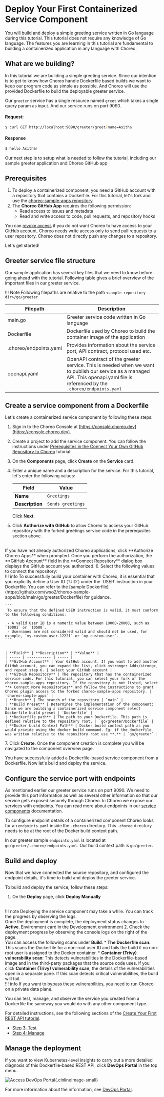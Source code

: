 # Deploy Your First Containerized Service Component

You will build and deploy a simple greeting service written in Go language during this tutorial. This tutorial does not require any knowledge of Go language. The features you are learning in this tutorial are fundamental to building a containerized application in any language with Choreo.

## What are we building?

In this tutorial we are building a simple greeting service. Since our intention is to get to know how Choreo handle Dockerfile based builds we want to keep our program code as simple as possible. And Choreo will use the provided Dockerfile to build the deployable greeter service.

Our `greeter` service has a single resource named `greet` which takes a single query param as input. And our service runs on port 9090.

#### Request:

```bash
$ curl GET http://localhost:9090/greeter/greet?name=Asitha
```

#### Response

```bash
$ hello Asitha!
```

Our next step is to setup what is needed to follow the tutorial, including our sample greeter application and Choreo GitHub app

## Prerequisites

1. To deploy a containerized component, you need a GitHub account with a repository that contains a Dockerfile. For this tutorial, let's fork and use the [choreo-sample-apps repository](https://github.com/wso2/choreo-sample-apps).
2. The **Choreo GitHub App** requires the following permission:
    * Read access to issues and metadata
    * Read and write access to code, pull requests, and repository hooks

You can [revoke access](https://docs.github.com/en/authentication/keeping-your-account-and-data-secure/reviewing-your-authorized-integrations#reviewing-your-authorized-github-apps) if you do not want Choreo to have access to your GitHub account. Choreo needs write access only to send pull requests to a user repository. Choreo does not directly push any changes to a repository.

Let's get started!

## Greeter service file structure

Our sample application has several key files that we need to know before going ahead with the tutorial. Following table gives a brief overview of the important files in our greeter service.

!!! Note
    Following filepaths are relative to the path `<sample-repository-dir>/go/greeter`

| Filepath               | Description                                                                                                                                                                        |
|------------------------|------------------------------------------------------------------------------------------------------------------------------------------------------------------------------------|
| main.go                | Greeter service code written in Go language                                                                                                                                        |
| Dockerfile             | Dockerfile used by Choreo to build the container image of the application                                                                                                          |
| .choreo/endpoints.yaml | Provides information about the service port, API contract, protocol used etc.                                                                                                      |
| openapi.yaml           | OpenAPI contract of the greeter service. This is needed when we want to publish our service as a managed API. This openapi.yaml file is referenced by the `.choreo/endpoints.yaml` |

## Create a service component from a Dockerfile

Let's create a containerized service component by following these steps:

1. Sign in to the Choreo Console at [https://console.choreo.dev](https://console.choreo.dev).
2. Create a project to add the service component. You can follow the instructions under [Prerequisites in the Connect Your Own GitHub Repository to Choreo](../../develop/manage-repository/connect-your-own-github-repository-to-choreo.md#prerequisites-create-a-project) tutorial.
3. On the **Components** page, click **Create** on the **Service** card.
4. Enter a unique name and a description for the service. For this tutorial, let's enter the following values:
    
    | **Field**       | **Value**         |
    |-----------------|-------------------|
    | **Name**        | `Greetings`       |
    | **Description** | `Sends greetings` |

    Click <strong>Next</strong>.
5. Click **Authorize with GitHub** to allow Choreo to access your GitHub repository with the forked greetings service code in the prerequsites section above.
<br>
    If you have not already authorized Choreo applications, click **Authorize Choreo Apps** when prompted.
    Once you perform the authorization, the **GitHub Account** field in the **Connect Repository** dialog box displays the GitHub account you authorized.
6. Select the following values to connect the repository:
<br>
    !!! info
    To successfully build your container with Choreo, it is essential that you explicitly define a User ID (`UID`) under the `USER` instruction in your Dockerfile. You can refer to the [sample Dockerfile](https://github.com/wso2/choreo-sample-apps/blob/main/go/greeter/Dockerfile) for guidance.

    ```
     To ensure that the defined USER instruction is valid, it must conform to the following conditions:
    
     - A valid User ID is a numeric value between 10000-20000, such as `10001` or `10500`.
     - Usernames are not considered valid and should not be used, for example, `my-custom-user-12221` or `my-custom-user`.
    ```


    | **Field** | **Description** | **Value** |
    | ----- | ----------- | ----- |
    | **GitHub Account** | Your GitHub account. If you want to add another GitHub account, you can expand the list, click <strong>+ Add</strong>, and repeat step 6. | select your GitHub account |
    | **GitHub Repository** | The repository that has the containerized service code. For this tutorial, you can select your fork of the choreo-sample-apps repository. If the repository is not listed, select **+ Connect More Repositories** and follow the instructions to grant Choreo plugin access to the forked choreo-sample-apps repository. | `choreo-sample-apps` |
    | **Branch** | The branch of the repository | `main` |
    | **Build Preset** | Determines the implementation of the component: Since we are building a containerized service component select Dockerfile build preset | `Dockerfile` |
    | **Dockerfile path** | The path to your Dockerfile. This path is defined relative to the repository root. | `go/greeter/Dockerfile` |
    | **Docker build Context Path** | Docker build context path as you would provide using the docker build command. Eg: if the dockerfile was written relative to the repository root use **.** | `go/greeter` |

7\. Click <strong>Create</strong>. Once the component creation is complete you will be navigated to the component overview page.

You have successfully added a Dockerfile-based service component from a Dockerfile. Now let's build and deploy the service.

## Configure the service port with endpoints

As mentioned earlier our greeter service runs on port 9090. We need to provide this port information as well as several other information so that our service gets exposed securely through Choreo. In Choreo we expose our services with endpoints. You can read more about endpoints in our [service components](../../develop/components/service.md) documentation.

To configure endpoint details of a containerized component Choreo looks for an `endpoints.yaml` inside the `.choreo` directory. This `.choreo` directory needs to be at the root of the Docker build context path.

In our greeter sample `endpoints.yaml` is located at `go/greeter/.choreo/endpoints.yaml`. Our build context path is `go/greeter`.

## Build and deploy

Now that we have connected the source repository, and configured the endpoint details, it's time to build and deploy the greeter service.

To build and deploy the service, follow these steps:

1. On the **Deploy** page, click **Deploy Manually**
<br>
    !!! note
    Deploying the service component may take a while. You can track the progress by observing the logs.
<br>
    Once the deployment is complete, the deployment status changes to <strong>Active</strong>. Environment card in the Development environment
2. Check the deployment progress by observing the console logs on the right of the page.
<br>
    You can access the following scans under <strong>Build</strong>.
    * <strong>The Dockerfile scan</strong>: This scans the Dockerfile for a non-root user ID and fails the build if no non-root user is assigned to the Docker container.
    * <strong>Container (Trivy) vulnerability scan</strong>: This detects vulnerabilities in the Dockerfile-based image and in the third-party packages that the source code uses. If you click <strong>Container (Trivy) vulnerability scan</strong>, the details of the vulnerabilities open in a separate pane. If this scan detects critical vulnerabilities, the build will fail.
<br>
        !!! info
        If you want to bypass these vulnerabilities, you need to run Choreo on a private data plane.

You can test, manage, and observe the service you created from a Dockerfile the sameway you would do with any other component type.

For detailed instructions, see the following sections of the [Create Your First REST API tutorial](../tutorials/create-your-first-rest-api.md).

* [Step 3: Test](../tutorials/create-your-first-rest-api.md#step-3-test)
* [Step 4: Manage](../tutorials/create-your-first-rest-api.md#step-4-manage)

## Manage the deployment

If you want to view Kubernetes-level insights to carry out a more detailed diagnosis of this Dockerfile-based REST API, click **DevOps Portal** in the top menu.

![Access DevOps Portal](../../assets/img/byoc/access-devops-portal.png){.cInlineImage-small}

For more information about the information, see [DevOps Portal](../../devops/devops-portal.md).
